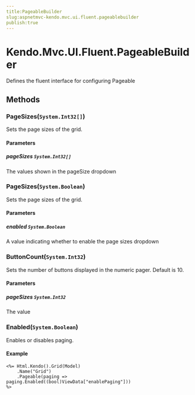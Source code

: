 ```yaml
---
title:PageableBuilder
slug:aspnetmvc-kendo.mvc.ui.fluent.pageablebuilder
publish:true
---
```


# Kendo.Mvc.UI.Fluent.PageableBuilder
Defines the fluent interface for configuring Pageable



## Methods

### PageSizes(`System.Int32[]`)
Sets the page sizes of the grid.



#### Parameters

##### pageSizes `System.Int32[]`
The values shown in the pageSize dropdown




### PageSizes(`System.Boolean`)
Sets the page sizes of the grid.



#### Parameters

##### enabled `System.Boolean`
A value indicating whether to enable the page sizes dropdown




### ButtonCount(`System.Int32`)
Sets the number of buttons displayed in the numeric pager. Default is 10.



#### Parameters

##### pageSizes `System.Int32`
The value




### Enabled(`System.Boolean`)
Enables or disables paging.


#### Example

    <%= Html.Kendo().Grid(Model)
        .Name("Grid")
        .Pageable(paging => paging.Enabled((bool)ViewData["enablePaging"]))
    %>
        





